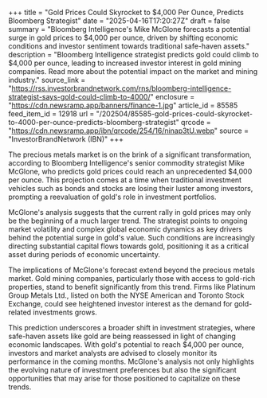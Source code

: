 +++
title = "Gold Prices Could Skyrocket to $4,000 Per Ounce, Predicts Bloomberg Strategist"
date = "2025-04-16T17:20:27Z"
draft = false
summary = "Bloomberg Intelligence's Mike McGlone forecasts a potential surge in gold prices to $4,000 per ounce, driven by shifting economic conditions and investor sentiment towards traditional safe-haven assets."
description = "Bloomberg Intelligence strategist predicts gold could climb to $4,000 per ounce, leading to increased investor interest in gold mining companies. Read more about the potential impact on the market and mining industry."
source_link = "https://rss.investorbrandnetwork.com/rns/bloomberg-intelligence-strategist-says-gold-could-climb-to-4000/"
enclosure = "https://cdn.newsramp.app/banners/finance-1.jpg"
article_id = 85585
feed_item_id = 12918
url = "/202504/85585-gold-prices-could-skyrocket-to-4000-per-ounce-predicts-bloomberg-strategist"
qrcode = "https://cdn.newsramp.app/ibn/qrcode/254/16/ninap3tU.webp"
source = "InvestorBrandNetwork (IBN)"
+++

<p>The precious metals market is on the brink of a significant transformation, according to Bloomberg Intelligence's senior commodity strategist Mike McGlone, who predicts gold prices could reach an unprecedented $4,000 per ounce. This projection comes at a time when traditional investment vehicles such as bonds and stocks are losing their luster among investors, prompting a reevaluation of gold's role in investment portfolios.</p><p>McGlone's analysis suggests that the current rally in gold prices may only be the beginning of a much larger trend. The strategist points to ongoing market volatility and complex global economic dynamics as key drivers behind the potential surge in gold's value. Such conditions are increasingly directing substantial capital flows towards gold, positioning it as a critical asset during periods of economic uncertainty.</p><p>The implications of McGlone's forecast extend beyond the precious metals market. Gold mining companies, particularly those with access to gold-rich properties, stand to benefit significantly from this trend. Firms like Platinum Group Metals Ltd., listed on both the NYSE American and Toronto Stock Exchange, could see heightened investor interest as the demand for gold-related investments grows.</p><p>This prediction underscores a broader shift in investment strategies, where safe-haven assets like gold are being reassessed in light of changing economic landscapes. With gold's potential to reach $4,000 per ounce, investors and market analysts are advised to closely monitor its performance in the coming months. McGlone's analysis not only highlights the evolving nature of investment preferences but also the significant opportunities that may arise for those positioned to capitalize on these trends.</p>